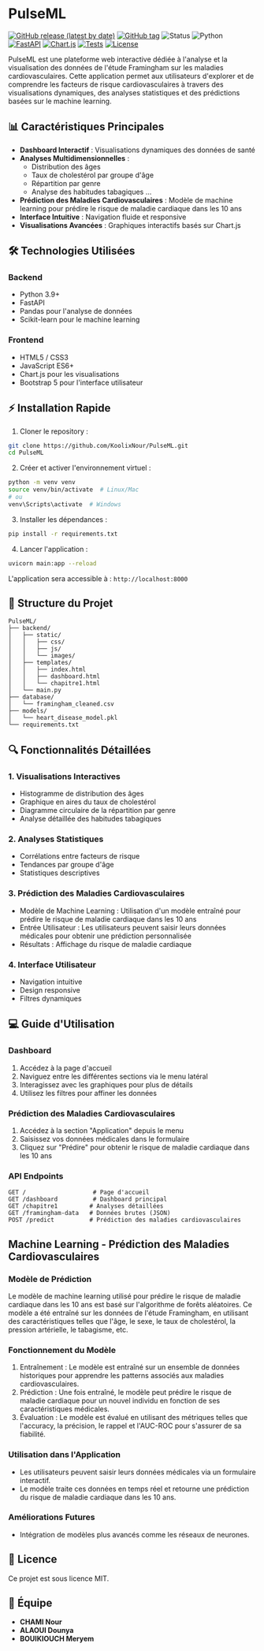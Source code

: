 # PulseML 

[![GitHub release (latest by date)](https://img.shields.io/badge/release-v0.1-blue)](https://github.com/KoolixNour/PulseML/releases/latest)
[![GitHub tag](https://img.shields.io/badge/tag-v0.1-blue)](https://github.com/KoolixNour/PulseML/tags)
![Status](https://img.shields.io/badge/Status-In%20Development-orange)
![Python](https://img.shields.io/badge/python-3.10-blue.svg)
[![FastAPI](https://img.shields.io/badge/FastAPI-0.104.1-005571?logo=fastapi)](https://fastapi.tiangolo.com)
[![Chart.js](https://img.shields.io/badge/Chart.js-4.4.0-FF6384?logo=chart.js&logoColor=white)](https://www.chartjs.org)
[![Tests](https://github.com/KoolixNour/PulseML/actions/workflows/tests.yml/badge.svg)](https://github.com/KoolixNour/PulseML/actions)
[![License](https://img.shields.io/badge/license-Apache_2.0-green)](https://github.com/KoolixNour/PulseML/blob/main/LICENSE)


PulseML est une plateforme web interactive dédiée à l'analyse et la visualisation des données de l'étude Framingham sur les maladies cardiovasculaires. Cette application permet aux utilisateurs d'explorer et de comprendre les facteurs de risque cardiovasculaires à travers des visualisations dynamiques, des analyses statistiques et des prédictions basées sur le machine learning.

## 📊 Caractéristiques Principales

- **Dashboard Interactif** : Visualisations dynamiques des données de santé
- **Analyses Multidimensionnelles** :
  - Distribution des âges
  - Taux de cholestérol par groupe d'âge
  - Répartition par genre
  - Analyse des habitudes tabagiques ...
- **Prédiction des Maladies Cardiovasculaires** : Modèle de machine learning pour prédire le risque de maladie cardiaque dans les 10 ans
- **Interface Intuitive** : Navigation fluide et responsive
- **Visualisations Avancées** : Graphiques interactifs basés sur Chart.js

## 🛠️ Technologies Utilisées

### Backend
- Python 3.9+
- FastAPI
- Pandas pour l'analyse de données
- Scikit-learn pour le machine learning

### Frontend
- HTML5 / CSS3
- JavaScript ES6+
- Chart.js pour les visualisations
- Bootstrap 5 pour l'interface utilisateur

## ⚡️ Installation Rapide

1. Cloner le repository :
```bash
git clone https://github.com/KoolixNour/PulseML.git
cd PulseML
```

2. Créer et activer l'environnement virtuel :
```bash
python -m venv venv
source venv/bin/activate  # Linux/Mac
# ou
venv\Scripts\activate  # Windows
```

3. Installer les dépendances :
```bash
pip install -r requirements.txt
```

4. Lancer l'application :
```bash
uvicorn main:app --reload
```

L'application sera accessible à : `http://localhost:8000`

## 📁 Structure du Projet

```
PulseML/
├── backend/
│   ├── static/
│   │   ├── css/
│   │   ├── js/
│   │   └── images/
│   ├── templates/
│   │   ├── index.html
│   │   ├── dashboard.html
│   │   └── chapitre1.html
│   └── main.py
├── database/
│   └── framingham_cleaned.csv
├── models/
│   └── heart_disease_model.pkl 
└── requirements.txt
```

## 🔍 Fonctionnalités Détaillées

### 1. Visualisations Interactives
- Histogramme de distribution des âges
- Graphique en aires du taux de cholestérol
- Diagramme circulaire de la répartition par genre
- Analyse détaillée des habitudes tabagiques

### 2. Analyses Statistiques
- Corrélations entre facteurs de risque
- Tendances par groupe d'âge
- Statistiques descriptives

### 3. Prédiction des Maladies Cardiovasculaires
- Modèle de Machine Learning : Utilisation d'un modèle entraîné pour prédire le risque de maladie cardiaque dans les 10 ans
- Entrée Utilisateur : Les utilisateurs peuvent saisir leurs données médicales pour obtenir une prédiction personnalisée
- Résultats : Affichage du risque de maladie cardiaque
  
### 4. Interface Utilisateur
- Navigation intuitive
- Design responsive
- Filtres dynamiques


## 💻 Guide d'Utilisation

### Dashboard
1. Accédez à la page d'accueil
2. Naviguez entre les différentes sections via le menu latéral
3. Interagissez avec les graphiques pour plus de détails
4. Utilisez les filtres pour affiner les données

### Prédiction des Maladies Cardiovasculaires
1. Accédez à la section "Application" depuis le menu
2. Saisissez vos données médicales dans le formulaire
3. Cliquez sur "Prédire" pour obtenir le risque de maladie cardiaque dans les 10 ans


### API Endpoints
```
GET /                   # Page d'accueil
GET /dashboard          # Dashboard principal
GET /chapitre1         # Analyses détaillées
GET /framingham-data   # Données brutes (JSON)
POST /predict          # Prédiction des maladies cardiovasculaires
```

## Machine Learning - Prédiction des Maladies Cardiovasculaires
### Modèle de Prédiction
Le modèle de machine learning utilisé pour prédire le risque de maladie cardiaque dans les 10 ans est basé sur l'algorithme de forêts aléatoires. Ce modèle a été entraîné sur les données de l'étude Framingham, en utilisant des caractéristiques telles que l'âge, le sexe, le taux de cholestérol, la pression artérielle, le tabagisme, etc.

### Fonctionnement du Modèle
1. Entraînement : Le modèle est entraîné sur un ensemble de données historiques pour apprendre les patterns associés aux maladies cardiovasculaires.
2. Prédiction : Une fois entraîné, le modèle peut prédire le risque de maladie cardiaque pour un nouvel individu en fonction de ses caractéristiques médicales.
3. Évaluation : Le modèle est évalué en utilisant des métriques telles que l'accuracy, la précision, le rappel et l'AUC-ROC pour s'assurer de sa fiabilité.

### Utilisation dans l'Application
- Les utilisateurs peuvent saisir leurs données médicales via un formulaire interactif.
- Le modèle traite ces données en temps réel et retourne une prédiction du risque de maladie cardiaque dans les 10 ans.

### Améliorations Futures
- Intégration de modèles plus avancés comme les réseaux de neurones.


## 📝 Licence

Ce projet est sous licence MIT.

## 👥 Équipe

- **CHAMI Nour**
- **ALAOUI Dounya**
- **BOUIKIOUCH Meryem**

